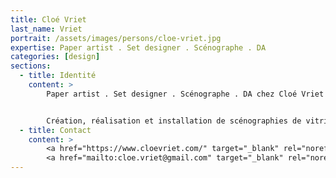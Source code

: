```yaml
---
title: Cloé Vriet
last_name: Vriet
portrait: /assets/images/persons/cloe-vriet.jpg
expertise: Paper artist . Set designer . Scénographe . DA
categories: [design]
sections:
  - title: Identité
    content: >
        Paper artist . Set designer . Scénographe . DA chez Cloé Vriet


        Création, réalisation et installation de scénographies de vitrine ou d’évènement, de set design mais aussi de supports de communication (visuels digitaux, invitations, cartes de voeux, dossiers de presse, touches olfactive, pack, objets évènementiels)…
  - title: Contact
    content: >
        <a href="https://www.cloevriet.com/" target="_blank" rel="noreferrer">Site</a> –
        <a href="mailto:cloe.vriet@gmail.com" target="_blank" rel="noreferrer">Mail</a>
---
```


